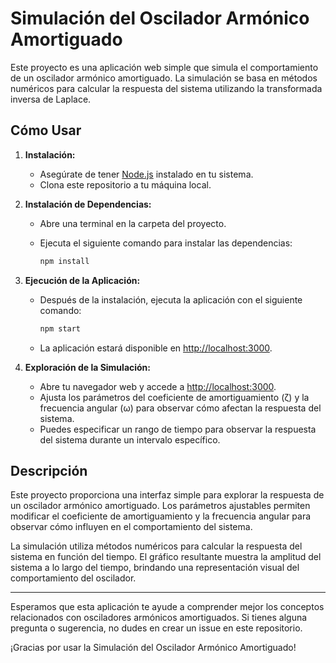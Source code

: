 # Simulación del Oscilador Armónico Amortiguado

Este proyecto es una aplicación web simple que simula el comportamiento de un oscilador armónico amortiguado. La simulación se basa en métodos numéricos para calcular la respuesta del sistema utilizando la transformada inversa de Laplace.

## Cómo Usar

1. **Instalación:**
   - Asegúrate de tener [Node.js](https://nodejs.org/) instalado en tu sistema.
   - Clona este repositorio a tu máquina local.

2. **Instalación de Dependencias:**
   - Abre una terminal en la carpeta del proyecto.
   - Ejecuta el siguiente comando para instalar las dependencias:

     ```bash
     npm install
     ```

3. **Ejecución de la Aplicación:**
   - Después de la instalación, ejecuta la aplicación con el siguiente comando:

     ```bash
     npm start
     ```

   - La aplicación estará disponible en [http://localhost:3000](http://localhost:3000).

4. **Exploración de la Simulación:**
   - Abre tu navegador web y accede a [http://localhost:3000](http://localhost:3000).
   - Ajusta los parámetros del coeficiente de amortiguamiento (ζ) y la frecuencia angular (ω) para observar cómo afectan la respuesta del sistema.
   - Puedes especificar un rango de tiempo para observar la respuesta del sistema durante un intervalo específico.

## Descripción

Este proyecto proporciona una interfaz simple para explorar la respuesta de un oscilador armónico amortiguado. Los parámetros ajustables permiten modificar el coeficiente de amortiguamiento y la frecuencia angular para observar cómo influyen en el comportamiento del sistema.

La simulación utiliza métodos numéricos para calcular la respuesta del sistema en función del tiempo. El gráfico resultante muestra la amplitud del sistema a lo largo del tiempo, brindando una representación visual del comportamiento del oscilador.

---

Esperamos que esta aplicación te ayude a comprender mejor los conceptos relacionados con osciladores armónicos amortiguados. Si tienes alguna pregunta o sugerencia, no dudes en crear un issue en este repositorio.

¡Gracias por usar la Simulación del Oscilador Armónico Amortiguado!